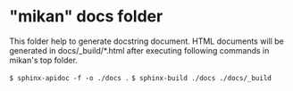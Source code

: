 # "mikan" docs folder

This folder help to generate docstring document. 
HTML documents will be generated in docs/\_build/\*.html after executing following commands in mikan's top folder.  

`$ sphinx-apidoc -f -o ./docs .`
`$ sphinx-build ./docs ./docs/_build`
